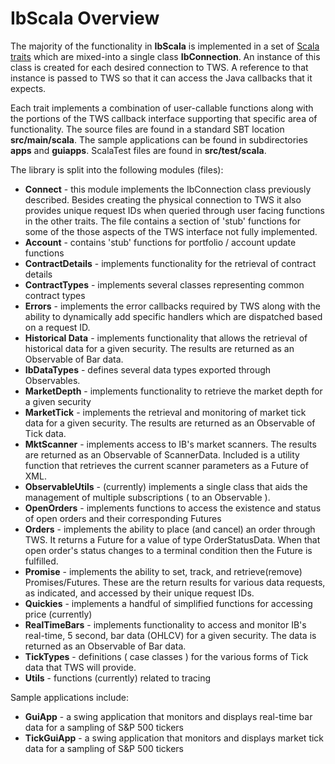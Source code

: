 # IbScala Overview #

The majority of the functionality in **IbScala** is implemented in a set of <a href="http://docs.scala-lang.org/tutorials/tour/traits.html">Scala traits</a> which are mixed-into a single class **IbConnection**. An instance of this class is created for each desired connection to TWS. A reference to that instance is passed to TWS so that it can access the Java callbacks that it expects.

Each trait implements a combination of user-callable functions along with the portions of the TWS callback interface supporting that specific area of functionality. The source files are found in a standard SBT location **src/main/scala**. The sample applications can be found in subdirectories **apps** and **guiapps**. ScalaTest files are found in **src/test/scala**.

The library is split into the following modules (files):
- **Connect** - this module implements the IbConnection class previously described. Besides creating the physical connection to TWS it also provides unique request IDs when queried through user facing functions in the other traits. The file contains a section of 'stub' functions for some of the those aspects of the TWS interface not fully implemented. 
- **Account** - contains 'stub' functions for portfolio / account update functions
- **ContractDetails** - implements functionality for the retrieval of contract details
- **ContractTypes** - implements several classes representing common contract types
- **Errors** - implements the error callbacks required by TWS along with the ability to dynamically add specific handlers which are dispatched based on a request ID.
- **Historical Data** - implements functionality that allows the retrieval of historical data for a given security. The results are returned as an Observable of Bar data.
- **IbDataTypes** - defines several data types exported through Observables.
- **MarketDepth** - implements functionality to retrieve the market depth for a given security
- **MarketTick** - implements the retrieval and monitoring of market tick data for a given security. The results are returned as an Observable of Tick data.
- **MktScanner** - implements access to IB's market scanners. The results are returned as an Observable of ScannerData. Included is a utility function that retrieves the current scanner parameters as a Future of XML.
- **ObservableUtils** - (currently) implements a single class that aids the management of multiple subscriptions ( to an Observable ).
- **OpenOrders** - implements functions to access the existence and status of open orders and their corresponding Futures
- **Orders** - implements the ability to place (and cancel) an order through TWS. It returns a Future for a value of type OrderStatusData. When that open order's status changes to a terminal condition then the Future is fulfilled.
- **Promise** - implements the ability to set, track, and retrieve(remove) Promises/Futures. These are the return results for various data requests, as indicated, and accessed by their unique request IDs.
- **Quickies** - implements a handful of simplified functions for accessing price (currently)
- **RealTimeBars** - implements functionality to access and monitor IB's real-time, 5 second, bar data (OHLCV) for a given security. The data is returned as an Observable of Bar data.
- **TickTypes** - definitions ( case classes ) for the various forms of Tick data that TWS will provide.
- **Utils** - functions (currently) related to tracing

Sample applications include:
- **GuiApp** - a swing application that monitors and displays real-time bar data for a sampling of S&P 500 tickers
- **TickGuiApp** - a swing application that monitors and displays market tick data for a sampling of S&P 500 tickers
   